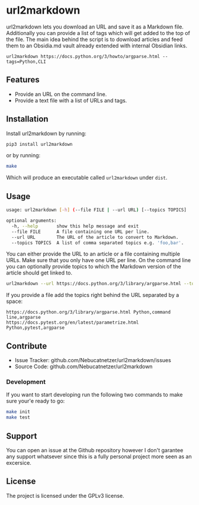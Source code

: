 # url2markdown

url2markdown lets you download an URL and save it as a Markdown file.
Additionally you can provide a list of tags which will get added to the top of
the file. The main idea behind the script is to download articles and feed them
to an Obsidia.md vault already extended with internal Obsidian links.

```
url2markdown https://docs.python.org/3/howto/argparse.html --tags=Python,CLI
```

## Features

- Provide an URL on the command line.
- Provide a text file with a list of URLs and tags.

## Installation

Install url2markdown by running:

```bash
pip3 install url2markdown
```

or by running:

```bash
make
```

Which will produce an executable called `url2markdown` under `dist`.

## Usage

```bash
usage: url2markdown [-h] (--file FILE | --url URL) [--topics TOPICS]

optional arguments:
  -h, --help       show this help message and exit
  --file FILE      A file containing one URL per line.
  --url URL        The URL of the article to convert to Markdown.
  --topics TOPICS  A list of comma separated topics e.g. 'foo,bar'.
```

You can either provide the URL to an article or a file containing multiple
URLs. Make sure that you only have one URL per line. On the command line you
can optionally provide topics to which the Markdown version of the article
should get linked to.

```bash
url2markdown --url https://docs.python.org/3/library/argparse.html --topics Python,command line
```

If you provide a file add the topics right behind the
URL separated by a space:

```
https://docs.python.org/3/library/argparse.html Python,command line,argparse
https://docs.pytest.org/en/latest/parametrize.html Python,pytest,argparse
```

## Contribute

- Issue Tracker: github.com/Nebucatnetzer/url2markdown/issues
- Source Code: github.com/Nebucatnetzer/url2markdown

### Development

If you want to start developing run the following two commands to make sure
your'e ready to go:

```bash
make init
make test
```

## Support

You can open an issue at the Github repository however I don't garantee any
support whatsever since this is a fully personal project more seen as an
excersice.

## License

The project is licensed under the GPLv3 license.
